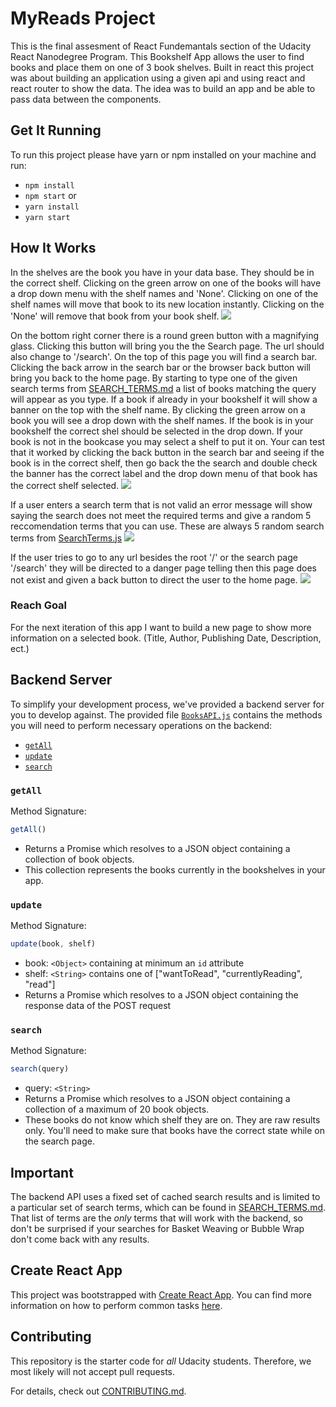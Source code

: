 # MyReads Project

This is the final assesment of React Fundemantals section of the Udacity React Nanodegree Program. This Bookshelf
App allows the user to find books and place them on one of 3 book shelves. Built in react this project
was about building an application using a given api and using react and react router to show the data.
The idea was to build an app and be able to pass data between the components.


## Get It Running
To run this project please have yarn or npm installed on your machine and run:

* `npm install`
* `npm start`
or
* `yarn install`
* `yarn start`

## How It Works

In the shelves are the book you have in your data base. They should be in the correct shelf. Clicking
on the green arrow on one of the books will have a drop down menu with the shelf names and 'None'. Clicking on
one of the shelf names will move that book to its new location instantly. Clicking on the 'None' will remove
that book from your book shelf.
![](./appGifs/main_app.gif)

On the bottom right corner there is a round green button with a magnifying glass. Clicking this button will
bring you the the Search page. The url should also change to '/search'. On the top of this page you will
find a search bar. Clicking the back arrow in the search bar or the browser back button will bring you back to the home page. By starting to type one of the given search terms from [SEARCH_TERMS.md](SEARCH_TERMS.md) a list of books matching the query will appear as you type. If a book if already in your bookshelf it will show a banner on the
top with the shelf name. By clicking the green arrow on a book you will see a drop down with the shelf names. If the
book is in your bookshelf the correct shel should be selected in the drop down. If your book is not in the bookcase you may select a shelf to put it on. Your can test that it worked by clicking the back button in the search bar and seeing if the book is in the correct shelf, then go back the the search and double check the banner has the correct label and the drop down menu of that book has the correct shelf selected.
![](./appGifs/search_page.gif)

If a user enters a search term that is not valid an error message will show saying the search does not meet
the required terms and give a random 5 reccomendation terms that you can use. These are always 5 random search terms
from [SearchTerms.js](./src/Utils/SearchTerms.js)
![](./appGifs/search_error.gif)

If the user tries to go to any url besides the root '/' or the search page '/search' they will be directed to a danger page telling then this page does not exist and given a back button to direct the user to the home page.
![](./appGifs/not_found.gif)

### Reach Goal
For the next iteration of this app I want to build a new page to show more information on a selected book.
(Title, Author, Publishing Date, Description, ect.)

## Backend Server

To simplify your development process, we've provided a backend server for you to develop against. The provided file [`BooksAPI.js`](src/BooksAPI.js) contains the methods you will need to perform necessary operations on the backend:

* [`getAll`](#getall)
* [`update`](#update)
* [`search`](#search)

### `getAll`

Method Signature:

```js
getAll()
```

* Returns a Promise which resolves to a JSON object containing a collection of book objects.
* This collection represents the books currently in the bookshelves in your app.

### `update`

Method Signature:

```js
update(book, shelf)
```

* book: `<Object>` containing at minimum an `id` attribute
* shelf: `<String>` contains one of ["wantToRead", "currentlyReading", "read"]
* Returns a Promise which resolves to a JSON object containing the response data of the POST request

### `search`

Method Signature:

```js
search(query)
```

* query: `<String>`
* Returns a Promise which resolves to a JSON object containing a collection of a maximum of 20 book objects.
* These books do not know which shelf they are on. They are raw results only. You'll need to make sure that books have the correct state while on the search page.

## Important
The backend API uses a fixed set of cached search results and is limited to a particular set of search terms, which can be found in [SEARCH_TERMS.md](SEARCH_TERMS.md). That list of terms are the _only_ terms that will work with the backend, so don't be surprised if your searches for Basket Weaving or Bubble Wrap don't come back with any results.

## Create React App

This project was bootstrapped with [Create React App](https://github.com/facebookincubator/create-react-app). You can find more information on how to perform common tasks [here](https://github.com/facebookincubator/create-react-app/blob/master/packages/react-scripts/template/README.md).

## Contributing

This repository is the starter code for _all_ Udacity students. Therefore, we most likely will not accept pull requests.

For details, check out [CONTRIBUTING.md](CONTRIBUTING.md).
